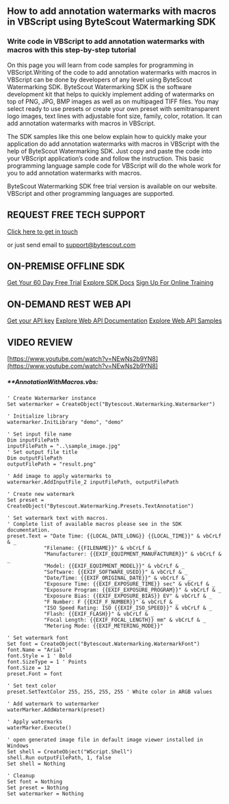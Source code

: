 ## How to add annotation watermarks with macros in VBScript using ByteScout Watermarking SDK

### Write code in VBScript to add annotation watermarks with macros with this step-by-step tutorial

On this page you will learn from code samples for programming in VBScript.Writing of the code to add annotation watermarks with macros in VBScript can be done by developers of any level using ByteScout Watermarking SDK. ByteScout Watermarking SDK is the software development kit that helps to quickly implement adding of watermarks on top of PNG, JPG, BMP images as well as on multipaged TIFF files. You may select ready to use presets or create your own preset with semitransparent logo images, text lines with adjustable font size, family, color, rotation. It can add annotation watermarks with macros in VBScript.

The SDK samples like this one below explain how to quickly make your application do add annotation watermarks with macros in VBScript with the help of ByteScout Watermarking SDK. Just copy and paste the code into your VBScript application’s code and follow the instruction. This basic programming language sample code for VBScript will do the whole work for you to add annotation watermarks with macros.

ByteScout Watermarking SDK free trial version is available on our website. VBScript and other programming languages are supported.

## REQUEST FREE TECH SUPPORT

[Click here to get in touch](https://bytescout.zendesk.com/hc/en-us/requests/new?subject=ByteScout%20Watermarking%20SDK%20Question)

or just send email to [support@bytescout.com](mailto:support@bytescout.com?subject=ByteScout%20Watermarking%20SDK%20Question) 

## ON-PREMISE OFFLINE SDK 

[Get Your 60 Day Free Trial](https://bytescout.com/download/web-installer?utm_source=github-readme)
[Explore SDK Docs](https://bytescout.com/documentation/index.html?utm_source=github-readme)
[Sign Up For Online Training](https://academy.bytescout.com/)


## ON-DEMAND REST WEB API

[Get your API key](https://pdf.co/documentation/api?utm_source=github-readme)
[Explore Web API Documentation](https://pdf.co/documentation/api?utm_source=github-readme)
[Explore Web API Samples](https://github.com/bytescout/ByteScout-SDK-SourceCode/tree/master/PDF.co%20Web%20API)

## VIDEO REVIEW

[https://www.youtube.com/watch?v=NEwNs2b9YN8](https://www.youtube.com/watch?v=NEwNs2b9YN8)




<!-- code block begin -->

##### ****AnnotationWithMacros.vbs:**
    
```
' Create Watermarker instance
Set watermarker = CreateObject("Bytescout.Watermarking.Watermarker")

' Initialize library
watermarker.InitLibrary "demo", "demo"

' Set input file name
Dim inputFilePath
inputFilePath = "..\sample_image.jpg"
' Set output file title
Dim outputFilePath
outputFilePath = "result.png"

' Add image to apply watermarks to
watermarker.AddInputFile_2 inputFilePath, outputFilePath

' Create new watermark
Set preset = CreateObject("Bytescout.Watermarking.Presets.TextAnnotation")

' Set watermark text with macros.
' Complete list of available macros please see in the SDK documentation.
preset.Text = "Date Time: {{LOCAL_DATE_LONG}} {{LOCAL_TIME}}" & vbCrLf & _
            "Filename: {{FILENAME}}" & vbCrLf & _
            "Manufacturer: {{EXIF_EQUIPMENT_MANUFACTURER}}" & vbCrLf & _
            "Model: {{EXIF_EQUIPMENT_MODEL}}" & vbCrLf & _
            "Software: {{EXIF_SOFTWARE_USED}}" & vbCrLf & _
            "Date/Time: {{EXIF_ORIGINAL_DATE}}" & vbCrLf & _
            "Exposure Time: {{EXIF_EXPOSURE_TIME}} sec" & vbCrLf & _
            "Exposure Program: {{EXIF_EXPOSURE_PROGRAM}}" & vbCrLf & _
            "Exposure Bias: {{EXIF_EXPOSURE_BIAS}} EV" & vbCrLf & _
            "F Number: F {{EXIF_F_NUMBER}}" & vbCrLf & _
            "ISO Speed Rating: ISO {{EXIF_ISO_SPEED}}" & vbCrLf & _
            "Flash: {{EXIF_FLASH}}" & vbCrLf & _
            "Focal Length: {{EXIF_FOCAL_LENGTH}} mm" & vbCrLf & _
            "Metering Mode: {{EXIF_METERING_MODE}}"

' Set watermark font
Set font = CreateObject("Bytescout.Watermarking.WatermarkFont")
font.Name = "Arial"
font.Style = 1 ' Bold
font.SizeType = 1 ' Points
font.Size = 12
preset.Font = font

' Set text color
preset.SetTextColor 255, 255, 255, 255 ' White color in ARGB values

' Add watermark to watermarker
waterMarker.AddWatermark(preset)

' Apply watermarks
waterMarker.Execute()

' open generated image file in default image viewer installed in Windows
Set shell = CreateObject("WScript.Shell")
shell.Run outputFilePath, 1, false
Set shell = Nothing

' Cleanup
Set font = Nothing
Set preset = Nothing
Set watermarker = Nothing

```

<!-- code block end -->